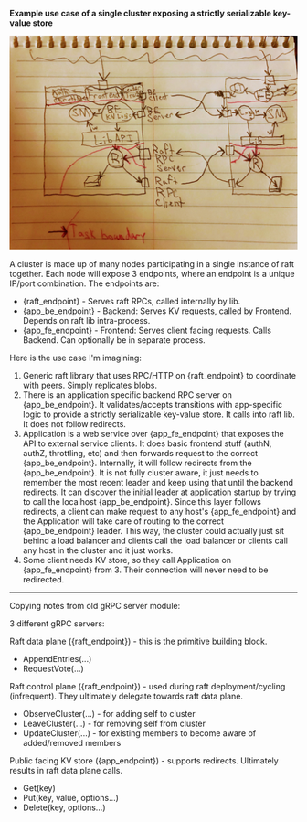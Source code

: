 **Example use case of a single cluster exposing a strictly serializable key-value store**

![arch](./kv-over-raft-application-architecture.jpg)

A cluster is made up of many nodes participating in a single instance of raft together. Each node
will expose 3 endpoints, where an endpoint is a unique IP/port combination. The endpoints are:
* {raft_endpoint} - Serves raft RPCs, called internally by lib.
* {app_be_endpoint} - Backend: Serves KV requests, called by Frontend. Depends on raft lib intra-process.
* {app_fe_endpoint} - Frontend: Serves client facing requests. Calls Backend. Can optionally be in
                      separate process.

Here is the use case I'm imagining:
1. Generic raft library that uses RPC/HTTP on {raft_endpoint} to coordinate with peers. Simply
    replicates blobs.
2. There is an application specific backend RPC server on {app_be_endpoint}. It validates/accepts
    transitions with app-specific logic to provide a strictly serializable key-value store.
    It calls into raft lib. It does not follow redirects.
3. Application is a web service over {app_fe_endpoint} that exposes the API to external service
    clients. It does basic frontend stuff (authN, authZ, throttling, etc) and then forwards
    request to the correct {app_be_endpoint}. Internally, it will follow redirects from the
    {app_be_endpoint}. It is not fully cluster aware, it just needs to remember the most recent
    leader and keep using that until the backend redirects. It can discover the initial leader
    at application startup by trying to call the localhost {app_be_endpoint}. Since this layer
    follows redirects, a client can make request to any host's {app_fe_endpoint} and the
    Application will take care of routing to the correct {app_be_endpoint} leader. This way,
    the cluster could actually just sit behind a load balancer and clients call the load balancer
    or clients call any host in the cluster and it just works.
4. Some client needs KV store, so they call Application on {app_fe_endpoint} from 3. Their
    connection will never need to be redirected.

--------------------

Copying notes from old gRPC server module:

3 different gRPC servers:

Raft data plane ({raft_endpoint}) - this is the primitive building block.
* AppendEntries(...)
* RequestVote(...)

Raft control plane ({raft_endpoint}) - used during raft deployment/cycling (infrequent). They ultimately delegate
towards raft data plane.
* ObserveCluster(...) - for adding self to cluster
* LeaveCluster(...) - for removing self from cluster
* UpdateCluster(...) - for existing members to become aware of added/removed members

Public facing KV store ({app_endpoint}) - supports redirects. Ultimately results in raft data plane calls.
* Get(key)
* Put(key, value, options...)
* Delete(key, options...)
